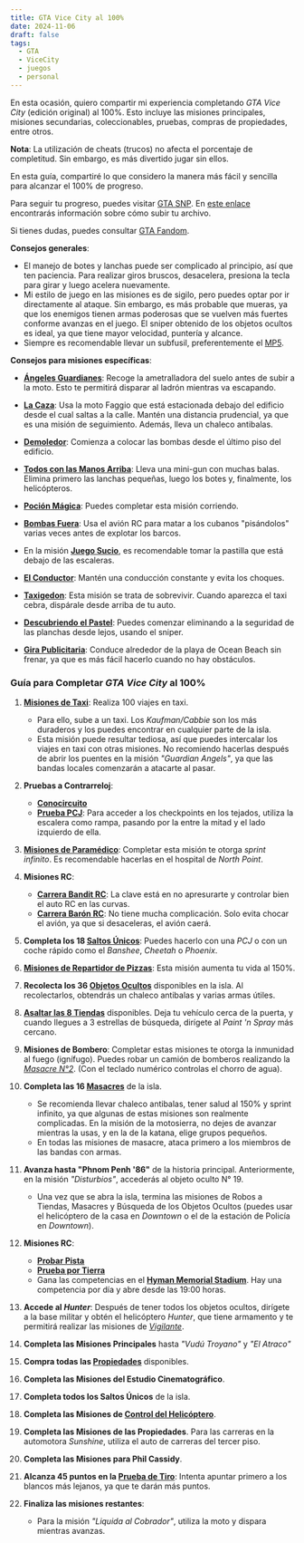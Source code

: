 ```yaml
---
title: GTA Vice City al 100%
date: 2024-11-06
draft: false
tags:
  - GTA
  - ViceCity
  - juegos
  - personal
---
```

En esta ocasión, quiero compartir mi experiencia completando _GTA Vice City_ (edición original) al 100%. Esto incluye las misiones principales, misiones secundarias, coleccionables, pruebas, compras de propiedades, entre otros.

**Nota**: La utilización de cheats (trucos) no afecta el porcentaje de completitud. Sin embargo, es más divertido jugar sin ellos.

En esta guía, compartiré lo que considero la manera más fácil y sencilla para alcanzar el 100% de progreso.

Para seguir tu progreso, puedes visitar [GTA SNP](https://gtasnp.com/). En [este enlace](https://gtasnp.com/help/games/gtavc) encontrarás información sobre cómo subir tu archivo.

Si tienes dudas, puedes consultar [GTA Fandom](https://gta.fandom.com/es/wiki/Misiones_de_Grand_Theft_Auto:_Vice_City).

**Consejos generales**:

- El manejo de botes y lanchas puede ser complicado al principio, así que ten paciencia. Para realizar giros bruscos, desacelera, presiona la tecla para girar y luego acelera nuevamente.
- Mi estilo de juego en las misiones es de sigilo, pero puedes optar por ir directamente al ataque. Sin embargo, es más probable que mueras, ya que los enemigos tienen armas poderosas que se vuelven más fuertes conforme avanzas en el juego. El sniper obtenido de los objetos ocultos es ideal, ya que tiene mayor velocidad, puntería y alcance.
- Siempre es recomendable llevar un subfusil, preferentemente el [MP5](https://gta.fandom.com/es/wiki/MP5).

**Consejos para misiones específicas**:

- **[Ángeles Guardianes](https://gta.fandom.com/es/wiki/%C3%81ngeles_guardianes)**: Recoge la ametralladora del suelo antes de subir a la moto. Esto te permitirá disparar al ladrón mientras va escapando.
    
- **[La Caza](https://gta.fandom.com/es/wiki/La_caza)**: Usa la moto Faggio que está estacionada debajo del edificio desde el cual saltas a la calle. Mantén una distancia prudencial, ya que es una misión de seguimiento. Además, lleva un chaleco antibalas.
    
- **[Demoledor](https://gta.fandom.com/es/wiki/Demoledor)**: Comienza a colocar las bombas desde el último piso del edificio.
    
- **[Todos con las Manos Arriba](https://gta.fandom.com/es/wiki/%C2%A1Todos_con_las_manos_arriba!)**: Lleva una mini-gun con muchas balas. Elimina primero las lanchas pequeñas, luego los botes y, finalmente, los helicópteros.
    
- **[Poción Mágica](https://gta.fandom.com/es/wiki/Poci%C3%B3n_m%C3%A1gica)**: Puedes completar esta misión corriendo.
    
- **[Bombas Fuera](https://gta.fandom.com/es/wiki/%C2%A1Bombas_fuera!)**: Usa el avión RC para matar a los cubanos "pisándolos" varias veces antes de explotar los barcos.
    
- En la misión **[Juego Sucio](https://gta.fandom.com/es/wiki/Juego_sucio)**, es recomendable tomar la pastilla que está debajo de las escaleras.
    
- **[El Conductor](https://gta.fandom.com/es/wiki/El_conductor)**: Mantén una conducción constante y evita los choques.
    
- **[Taxigedon](https://gta.fandom.com/es/wiki/Taxiged%C3%B3n)**: Esta misión se trata de sobrevivir. Cuando aparezca el taxi cebra, dispárale desde arriba de tu auto.
    
- **[Descubriendo el Pastel](https://gta.fandom.com/es/wiki/Descubriendo_el_pastel)**: Puedes comenzar eliminando a la seguridad de las planchas desde lejos, usando el sniper.
    
- **[Gira Publicitaria](https://gta.fandom.com/es/wiki/Descubriendo_el_pastel)**: Conduce alrededor de la playa de Ocean Beach sin frenar, ya que es más fácil hacerlo cuando no hay obstáculos.
    

### Guía para Completar _GTA Vice City_ al 100%

1. **[Misiones de Taxi](https://gta.fandom.com/es/wiki/Taxista)**: Realiza 100 viajes en taxi.
    
    - Para ello, sube a un taxi. Los _Kaufman/Cabbie_ son los más duraderos y los puedes encontrar en cualquier parte de la isla.
    - Esta misión puede resultar tediosa, así que puedes intercalar los viajes en taxi con otras misiones. No recomiendo hacerlas después de abrir los puentes en la misión _"Guardian Angels"_, ya que las bandas locales comenzarán a atacarte al pasar.
2. **Pruebas a Contrarreloj**:
    
    - **[Conocircuito](https://gta.fandom.com/es/wiki/Conocircuito)**
    - **[Prueba PCJ](https://gta.fandom.com/es/wiki/Prueba_PCJ)**: Para acceder a los checkpoints en los tejados, utiliza la escalera como rampa, pasando por la entre la mitad y el lado izquierdo de ella.
3. **[Misiones de Paramédico](https://gta.fandom.com/es/wiki/Param%C3%A9dico)**: Completar esta misión te otorga _sprint infinito_. Es recomendable hacerlas en el hospital de _North Point_.
    
4. **Misiones RC**:
    
    - **[Carrera Bandit RC](https://gta.fandom.com/es/wiki/Carrera_Bandit_RC)**: La clave está en no apresurarte y controlar bien el auto RC en las curvas.
    - **[Carrera Barón RC](https://gta.fandom.com/es/wiki/Carrera_Bar%C3%B3n_RC)**: No tiene mucha complicación. Solo evita chocar el avión, ya que si desaceleras, el avión caerá.
5. **Completa los 18 [Saltos Únicos](https://gta.fandom.com/es/wiki/Saltos_%C3%BAnicos_de_Grand_Theft_Auto:_Vice_City)**: Puedes hacerlo con una _PCJ_ o con un coche rápido como el _Banshee_, _Cheetah_ o _Phoenix_.
    
6. **[Misiones de Repartidor de Pizzas](https://gta.fandom.com/es/wiki/Repartidor)**: Esta misión aumenta tu vida al 150%.
    
7. **Recolecta los 36 [Objetos Ocultos](https://gta.fandom.com/es/wiki/Objetos_ocultos_de_Grand_Theft_Auto:_Vice_City)** disponibles en la isla. Al recolectarlos, obtendrás un chaleco antibalas y varias armas útiles.
    
8. **[Asaltar las 8 Tiendas](https://gta.fandom.com/es/wiki/Tiendas_para_robar_de_Grand_Theft_Auto:_Vice_City)** disponibles. Deja tu vehículo cerca de la puerta, y cuando llegues a 3 estrellas de búsqueda, dirígete al _Paint 'n Spray_ más cercano.
    
9. **Misiones de Bombero**: Completar estas misiones te otorga la inmunidad al fuego (ignífugo). Puedes robar un camión de bomberos realizando la _[Masacre N°2](https://gta.fandom.com/es/wiki/Masacres_de_Grand_Theft_Auto:_Vice_City)_. (Con el teclado numérico controlas el chorro de agua).
    
10. **Completa las 16 [Masacres](https://gta.fandom.com/es/wiki/Masacres_de_Grand_Theft_Auto:_Vice_City)** de la isla.
    
    - Se recomienda llevar chaleco antibalas, tener salud al 150% y sprint infinito, ya que algunas de estas misiones son realmente complicadas. En la misión de la motosierra, no dejes de avanzar mientras la usas, y en la de la katana, elige grupos pequeños.
    - En todas las misiones de masacre, ataca primero a los miembros de las bandas con armas.
11. **Avanza hasta "Phnom Penh '86"** de la historia principal. Anteriormente, en la misión _"Disturbios"_, accederás al objeto oculto N° 19.
    
    - Una vez que se abra la isla, termina las misiones de Robos a Tiendas, Masacres y Búsqueda de los Objetos Ocultos (puedes usar el helicóptero de la casa en _Downtown_ o el de la estación de Policía en _Downtown_).
12. **Misiones RC**:
    
    - **[Probar Pista](https://gta.fandom.com/es/wiki/Probar_pista)**
    - **[Prueba por Tierra](https://gta.fandom.com/es/wiki/Prueba_por_tierra)**
    - Gana las competencias en el **[Hyman Memorial Stadium](https://gta.fandom.com/es/wiki/Hyman_Memorial_Stadium)**. Hay una competencia por día y abre desde las 19:00 horas.
13. **Accede al _Hunter_**: Después de tener todos los objetos ocultos, dirígete a la base militar y obtén el helicóptero _Hunter_, que tiene armamento y te permitirá realizar las misiones de _[Vigilante](https://gta.fandom.com/es/wiki/Vigilante)_.
    
14. **Completa las Misiones Principales** hasta _"Vudú Troyano"_ y _"El Atraco"_
    
15. **Compra todas las [Propiedades](https://gta.fandom.com/es/wiki/Propiedades#Grand_Theft_Auto:_Vice_City)** disponibles.
    
16. **Completa las Misiones del Estudio Cinematográfico**.
    
17. **Completa todos los Saltos Únicos** de la isla.
    
18. **Completa las Misiones de [Control del Helicóptero](https://gta.fandom.com/es/wiki/Control_del_Helic%C3%B3ptero)**.
    
19. **Completa las Misiones de las Propiedades**. Para las carreras en la automotora _Sunshine_, utiliza el auto de carreras del tercer piso.
    
20. **Completa las Misiones para Phil Cassidy**.
    
21. **Alcanza 45 puntos en la [Prueba de Tiro](https://gta.fandom.com/es/wiki/Galer%C3%ADa_de_tiro#Grand_Theft_Auto:_Vice_City)**: Intenta apuntar primero a los blancos más lejanos, ya que te darán más puntos.
    
22. **Finaliza las misiones restantes**:
    
    - Para la misión _"Liquida al Cobrador"_, utiliza la moto y dispara mientras avanzas.